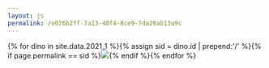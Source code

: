 ```yaml
---
layout: js
permalink: /e076b2ff-7a13-40f4-8ce9-7da28ab13a9c
---
```

{% for dino in site.data.2021_1 %}{% assign sid = dino.id | prepend:'/' %}{% if page.permalink == sid %}<img src="{{dino.url}}" />{% endif %}{% endfor %}

